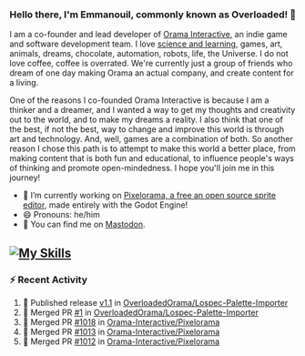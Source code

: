 ### Hello there, I'm Emmanouil, commonly known as Overloaded! 👋
I am a co-founder and lead developer of [Orama Interactive](https://www.oramainteractive.com/), an indie game and software development team. I love [science and learning](https://github.com/OverloadedOrama/KnowledgeBase), games, art, animals, dreams, chocolate, automation, robots, life, the Universe. I do not love coffee, coffee is overrated. We're currently just a group of friends who dream of one day making Orama an actual company, and create content for a living.

One of the reasons I co-founded Orama Interactive is because I am a thinker and a dreamer, and I wanted a way to get my thoughts and creativity out to the world, and to make my dreams a reality. I also think that one of the best, if not the best, way to change and improve this world is through art and technology. And, well, games are a combination of both. So another reason I chose this path is to attempt to make this world a better place, from making content that is both fun and educational, to influence people's ways of thinking and promote open-mindedness. I hope you'll join me in this journey!

- 🔭 I’m currently working on [Pixelorama, a free an open source sprite editor](https://github.com/Orama-Interactive/Pixelorama), made entirely with the Godot Engine!
- 😄 Pronouns: he/him
- 🐘 You can find me on <a rel="me" href="https://mastodon.social/@Overloaded">Mastodon</a>.

[![My Skills](https://skillicons.dev/icons?i=godot,py,cpp,cs,git,linux,html)](https://skillicons.dev)
---

### :zap: Recent Activity

<!--START_SECTION:activity-->
1. 🚀 Published release [v1.1](https://github.com/OverloadedOrama/Lospec-Palette-Importer/releases/tag/v1.1) in [OverloadedOrama/Lospec-Palette-Importer](https://github.com/OverloadedOrama/Lospec-Palette-Importer)
2. 🎉 Merged PR [#1](https://github.com/OverloadedOrama/Lospec-Palette-Importer/pull/1) in [OverloadedOrama/Lospec-Palette-Importer](https://github.com/OverloadedOrama/Lospec-Palette-Importer)
3. 🎉 Merged PR [#1018](https://github.com/Orama-Interactive/Pixelorama/pull/1018) in [Orama-Interactive/Pixelorama](https://github.com/Orama-Interactive/Pixelorama)
4. 🎉 Merged PR [#1013](https://github.com/Orama-Interactive/Pixelorama/pull/1013) in [Orama-Interactive/Pixelorama](https://github.com/Orama-Interactive/Pixelorama)
5. 🎉 Merged PR [#1012](https://github.com/Orama-Interactive/Pixelorama/pull/1012) in [Orama-Interactive/Pixelorama](https://github.com/Orama-Interactive/Pixelorama)
<!--END_SECTION:activity-->

<!--
**OverloadedOrama/OverloadedOrama** is a ✨ _special_ ✨ repository because its `README.md` (this file) appears on your GitHub profile.

Here are some ideas to get you started:

- 👯 I’m looking to collaborate on ...
- 🤔 I’m looking for help with ...
- 💬 Ask me about ...
- 📫 How to reach me: ...
- ⚡ Fun fact: ...
-->
